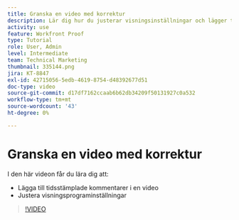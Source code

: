 ```yaml
---
title: Granska en video med korrektur
description: Lär dig hur du justerar visningsinställningar och lägger till tidsstämplade kommentarer i en video med språkkontroll i  [!DNL &#x200B; Workfront].
activity: use
feature: Workfront Proof
type: Tutorial
role: User, Admin
level: Intermediate
team: Technical Marketing
thumbnail: 335144.png
jira: KT-8847
exl-id: 42715056-5edb-4619-8754-d48392677d51
doc-type: video
source-git-commit: d17df7162ccaab6b62db34209f50131927c0a532
workflow-type: tm+mt
source-wordcount: '43'
ht-degree: 0%

---
```


# Granska en video med korrektur

I den här videon får du lära dig att:

* Lägga till tidsstämplade kommentarer i en video
* Justera visningsprograminställningar

>[!VIDEO](https://video.tv.adobe.com/v/3444226/?quality=12&learn=on&enablevpops&captions=swe)

<!--
## Learn more
* Review a video proof
-->
